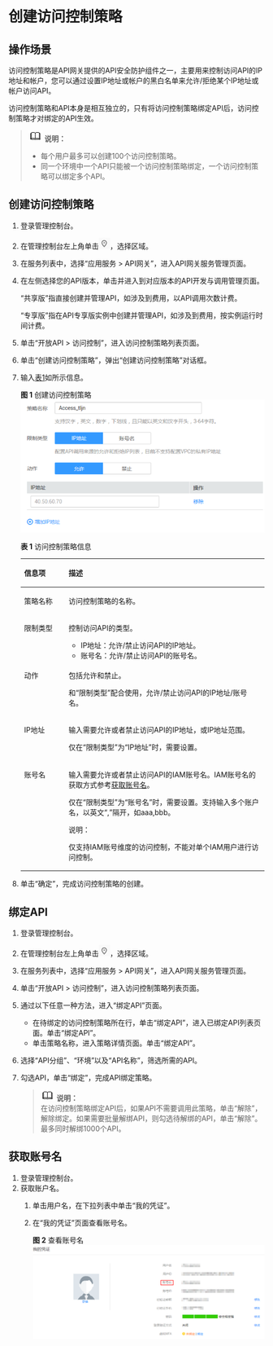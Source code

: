 # 创建访问控制策略<a name="apig-zh-ug-180712097"></a>

## 操作场景<a name="section691333731016"></a>

访问控制策略是API网关提供的API安全防护组件之一，主要用来控制访问API的IP地址和帐户，您可以通过设置IP地址或帐户的黑白名单来允许/拒绝某个IP地址或帐户访问API。

访问控制策略和API本身是相互独立的，只有将访问控制策略绑定API后，访问控制策略才对绑定的API生效。

>![](public_sys-resources/icon-note.gif) **说明：**   
>-   每个用户最多可以创建100个访问控制策略。  
>-   同一个环境中一个API只能被一个访问控制策略绑定，一个访问控制策略可以绑定多个API。  

## 创建访问控制策略<a name="section18514104361017"></a>

1.  登录管理控制台。
2.  在管理控制台左上角单击![](figures/icon-region.png)，选择区域。
3.  在服务列表中，选择“应用服务 \> API网关”，进入API网关服务管理页面。
4.  在左侧选择您的API版本，单击并进入到对应版本的API开发与调用管理页面。

    “共享版”指直接创建并管理API，如涉及到费用，以API调用次数计费。

    “专享版”指在API专享版实例中创建并管理API，如涉及到费用，按实例运行时间计费。

5.  单击“开放API \> 访问控制”，进入访问控制策略列表页面。
6.  单击“创建访问控制策略”，弹出“创建访问控制策略”对话框。
7.  输入[表1](#table7929152105014)如所示信息。

    **图 1**  创建访问控制策略<a name="fig17530153011468"></a>  
    ![](figures/创建访问控制策略.png "创建访问控制策略")

    **表 1**  访问控制策略信息

    <a name="table7929152105014"></a>
    <table><thead align="left"><tr id="row89302529507"><th class="cellrowborder" valign="top" width="18.23%" id="mcps1.2.3.1.1"><p id="p65563314423"><a name="p65563314423"></a><a name="p65563314423"></a>信息项</p>
    </th>
    <th class="cellrowborder" valign="top" width="81.77%" id="mcps1.2.3.1.2"><p id="p356183311427"><a name="p356183311427"></a><a name="p356183311427"></a>描述</p>
    </th>
    </tr>
    </thead>
    <tbody><tr id="row1093065235019"><td class="cellrowborder" valign="top" width="18.23%" headers="mcps1.2.3.1.1 "><p id="p1993035255017"><a name="p1993035255017"></a><a name="p1993035255017"></a>策略名称</p>
    </td>
    <td class="cellrowborder" valign="top" width="81.77%" headers="mcps1.2.3.1.2 "><p id="p13930452195012"><a name="p13930452195012"></a><a name="p13930452195012"></a>访问控制策略的名称。</p>
    </td>
    </tr>
    <tr id="row209301752205016"><td class="cellrowborder" valign="top" width="18.23%" headers="mcps1.2.3.1.1 "><p id="p189309525506"><a name="p189309525506"></a><a name="p189309525506"></a>限制类型</p>
    </td>
    <td class="cellrowborder" valign="top" width="81.77%" headers="mcps1.2.3.1.2 "><p id="p16930452125011"><a name="p16930452125011"></a><a name="p16930452125011"></a>控制访问API的类型。</p>
    <a name="ul4791720111517"></a><a name="ul4791720111517"></a><ul id="ul4791720111517"><li>IP地址：允许/禁止访问API的IP地址。</li><li>账号名：允许/禁止访问API的账号名。</li></ul>
    </td>
    </tr>
    <tr id="row199311852115011"><td class="cellrowborder" valign="top" width="18.23%" headers="mcps1.2.3.1.1 "><p id="p2093110523501"><a name="p2093110523501"></a><a name="p2093110523501"></a>动作</p>
    </td>
    <td class="cellrowborder" valign="top" width="81.77%" headers="mcps1.2.3.1.2 "><p id="p16931165213504"><a name="p16931165213504"></a><a name="p16931165213504"></a>包括允许和禁止。</p>
    <p id="p122283178456"><a name="p122283178456"></a><a name="p122283178456"></a>和“限制类型”配合使用，允许/禁止访问API的IP地址/账号名。</p>
    </td>
    </tr>
    <tr id="row8931952145014"><td class="cellrowborder" valign="top" width="18.23%" headers="mcps1.2.3.1.1 "><p id="p2931952195017"><a name="p2931952195017"></a><a name="p2931952195017"></a>IP地址</p>
    </td>
    <td class="cellrowborder" valign="top" width="81.77%" headers="mcps1.2.3.1.2 "><p id="p2931205216501"><a name="p2931205216501"></a><a name="p2931205216501"></a>输入需要允许或者禁止访问API的IP地址，或IP地址范围。</p>
    <p id="p1269418222456"><a name="p1269418222456"></a><a name="p1269418222456"></a>仅在“限制类型”为“IP地址”时，需要设置。</p>
    </td>
    </tr>
    <tr id="row119892011151611"><td class="cellrowborder" valign="top" width="18.23%" headers="mcps1.2.3.1.1 "><p id="p1436618816579"><a name="p1436618816579"></a><a name="p1436618816579"></a>账号名</p>
    </td>
    <td class="cellrowborder" valign="top" width="81.77%" headers="mcps1.2.3.1.2 "><p id="p13366188155715"><a name="p13366188155715"></a><a name="p13366188155715"></a>输入需要允许或者禁止访问API的IAM账号名。IAM账号名的获取方式参考<a href="#section193794341511">获取账号名</a>。</p>
    <p id="p279342854519"><a name="p279342854519"></a><a name="p279342854519"></a>仅在“限制类型”为“账号名”时，需要设置。支持输入多个账户名，以英文“,”隔开，如aaa,bbb。</p>
    <div class="note" id="note11724656161611"><a name="note11724656161611"></a><a name="note11724656161611"></a><span class="notetitle"> 说明： </span><div class="notebody"><p id="p11725756131615"><a name="p11725756131615"></a><a name="p11725756131615"></a>仅支持IAM账号维度的访问控制，不能对单个IAM用户进行访问控制。</p>
    </div></div>
    </td>
    </tr>
    </tbody>
    </table>

8.  单击“确定”，完成访问控制策略的创建。

## 绑定API<a name="section16301202435512"></a>

1.  登录管理控制台。
2.  在管理控制台左上角单击![](figures/icon-region.png)，选择区域。
3.  在服务列表中，选择“应用服务 \> API网关”，进入API网关服务管理页面。
4.  单击“开放API \> 访问控制”，进入访问控制策略列表页面。
5.  通过以下任意一种方法，进入“绑定API”页面。
    -   在待绑定的访问控制策略所在行，单击“绑定API”，进入已绑定API列表页面。单击“绑定API”。
    -   单击策略名称，进入策略详情页面。单击“绑定API”。

6.  选择“API分组”、“环境”以及“API名称”，筛选所需的API。
7.  勾选API，单击“绑定”，完成API绑定策略。

    >![](public_sys-resources/icon-note.gif) **说明：**   
    >在访问控制策略绑定API后，如果API不需要调用此策略，单击“解除”，解除绑定。如果需要批量解绑API，则勾选待解绑的API，单击“解除”。最多同时解绑1000个API。  


## 获取账号名<a name="section193794341511"></a>

1.  登录管理控制台。
2.  获取账户名。
    1.  单击用户名，在下拉列表中单击“我的凭证”。
    2.  在“我的凭证”页面查看账号名。

        **图 2**  查看账号名<a name="fig18952824164"></a>  
        ![](figures/查看账号名.png "查看账号名")



